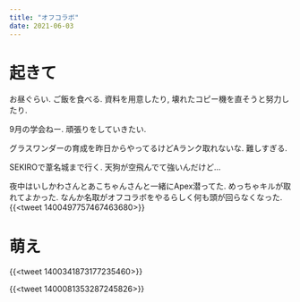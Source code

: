 ```yaml
---
title: "オフコラボ"
date: 2021-06-03
---
```


# 起きて
お昼ぐらい. ご飯を食べる. 資料を用意したり, 壊れたコピー機を直そうと努力したり.

9月の学会ねー. 頑張りをしていきたい.

グラスワンダーの育成を昨日からやってるけどAランク取れないな. 難しすぎる.

SEKIROで葦名城まで行く. 天狗が空飛んでて強いんだけど...


夜中はいしかわさんとあこちゃんさんと一緒にApex潜ってた. めっちゃキルが取れてよかった. なんか名取がオフコラボをやるらしく何も頭が回らなくなった.
{{<tweet 1400497757467463680>}}



# 萌え
{{<tweet 1400341873177235460>}}

{{<tweet 1400081353287245826>}}
